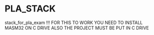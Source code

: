 # PLA_STACK
stack_for_pla_exam
!!! FOR THIS TO WORK YOU NEED TO INSTALL MASM32 ON C DRIVE 
ALSO THE PROJECT MUST BE PUT IN C DRIVE
